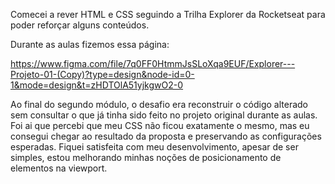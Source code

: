 Comecei a rever HTML e CSS seguindo a Trilha Explorer da Rocketseat para poder reforçar alguns conteúdos.

Durante as aulas fizemos essa página:

https://www.figma.com/file/7q0FF0HtmmJsSLoXqa9EUF/Explorer---Projeto-01-(Copy)?type=design&node-id=0-1&mode=design&t=zHDTOlA51yjkgwO2-0

Ao final do segundo módulo, o desafio era reconstruir o código alterado sem consultar o que já tinha sido feito no projeto original durante as aulas. Foi ai que percebi que meu CSS não ficou exatamente o mesmo, mas eu consegui chegar ao resultado da proposta e preservando as configurações esperadas. Fiquei satisfeita com meu desenvolvimento, apesar de ser simples, estou melhorando minhas noções de posicionamento de elementos na viewport.
